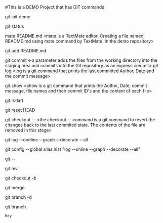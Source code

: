 #This is a DEMO Project that has GIT commands

git init demo
<Creates a repoistory named demo>

git status
<Checks the status of the repository we created>
	
mate README.md
<mate is a TextMate editor. Creating a file named README.md using mate command by TextMate, in the demo repository>

git add README.md
<add is a git command to add the file README.md into the staging area of the git repository>
	
git commit
<commit is a git command to commit the files in the staging area into the repository. It also creates a commit ID for every commit>
<-a parameter adds the files from the working directory into the staging area and commits into the Git repository as an express commit>
git log
<log is a git command that prints the last committed Author, Date and the commit message>
	
git show
<show is a git command that prints the Author, Date, commit message, file names and their commit ID's and the content of each file>
	
git ls-lart
<ls-lart is a git command to list all files that git keeps a track>

git reset HEAD <filename>
<the reset HEAD command is a git command used to remove the file from the staging area. Contents of the file will still be present in this file.>
	
git checkout -- <filename>
<the checkout -- command is a git command to revert the changes back to the last commited state. The contents of the file are removed in this stage>
	
git log --oneline --graph --decorate --all
<Creates a shorter version of the git log>
	
git config --global alias.hist "log --online --graph --decorate --all"
<Creates an alias for a command using the config command of git>

git <alias-name> -- <filename>
<running the alias for the filename only>
	
git mv <old-filename> <new-filename>
<mv is the git command to move or rename the file>
	
git checkout -b <branch-name>
<checkout is a git command that helps to move from branch to branch a branch and also creates one>
	
git merge <branch-name>
<merge is a git command that merges the branch and master>
	
git branch -d <branch-name>
<Deletes a branch>
	
git branch
<checks in which state we are currently in. Whether the branch or the master>
	
	hey
	